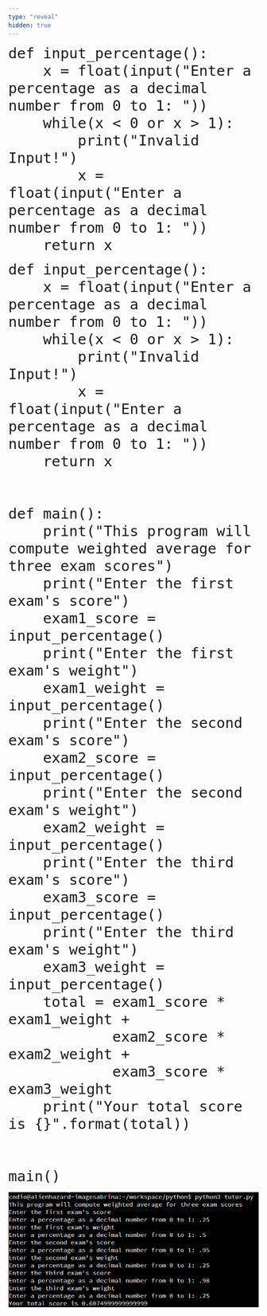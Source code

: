 ```yaml
---
type: "reveal"
hidden: true
---
```

<section>
    <pre><code style="font-size: 29px; line-height: 35px" class="language-python stretch">def input_percentage():
    x = float(input("Enter a percentage as a decimal number from 0 to 1: "))
    while(x < 0 or x > 1):
        print("Invalid Input!")
        x = float(input("Enter a percentage as a decimal number from 0 to 1: "))
    return x
</code></pre>
</section>

<section>
    <pre><code style="font-size: 29px; line-height: 35px" class="language-python stretch">def input_percentage():
    x = float(input("Enter a percentage as a decimal number from 0 to 1: "))
    while(x < 0 or x > 1):
        print("Invalid Input!")
        x = float(input("Enter a percentage as a decimal number from 0 to 1: "))
    return x
<br>
def main():
    print("This program will compute weighted average for three exam scores")
    print("Enter the first exam's score")
    exam1_score = input_percentage()
    print("Enter the first exam's weight")
    exam1_weight = input_percentage()
    print("Enter the second exam's score")
    exam2_score = input_percentage()
    print("Enter the second exam's weight")
    exam2_weight = input_percentage()
    print("Enter the third exam's score")
    exam3_score = input_percentage()
    print("Enter the third exam's weight")
    exam3_weight = input_percentage()
    total = exam1_score * exam1_weight + 
            exam2_score * exam2_weight + 
            exam3_score * exam3_weight
    print("Your total score is {}".format(total))
<br>
main()
</code></pre>
</section>

<section>
	<img class="stretch plain" src="/images/lab11/input.png">
</section>
